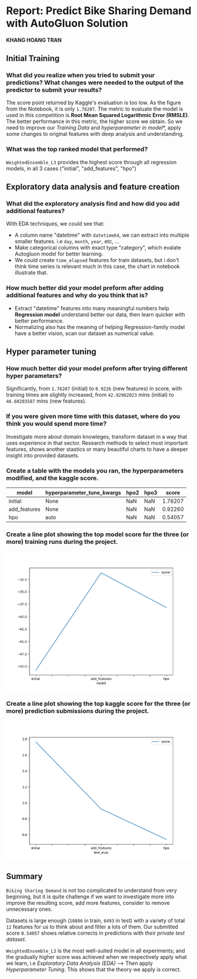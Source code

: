 # Report: Predict Bike Sharing Demand with AutoGluon Solution
#### KHANG HOANG TRAN

## Initial Training
### What did you realize when you tried to submit your predictions? What changes were needed to the output of the predictor to submit your results?

The score point returned by Kaggle's evaluation is too low. As the figure from the Notebook, it is only `1.76207`. The metric to evaluate the model is used in this competition is **Root Mean Squared Logarithmic Error (RMSLE)**. The better performance in this metric, the higher score we obtain. 
So we need to improve our *Training Data* and  *hyperparameter in model**, apply some changes to original features  with deep analysis and understanding.

### What was the top ranked model that performed?
`WeightedEnsemble_L3` provides the highest score through all regression models, in all 3 cases ("initial", "add_features", "hpo")

## Exploratory data analysis and feature creation
### What did the exploratory analysis find and how did you add additional features?
With EDA techniques, we could see that:
- A column name "datetime" with `datetime64`, we can extract into multiple smaller features. i.e `day`, `month`, `year`, etc, ...
- Make categorical columns with exact type "category", which evalate Autogluon model for better learning.
- We could create `time_elapsed` features for train datasets, but i don't think time series is relevant much in this case, the chart in notebook illustrate that.

### How much better did your model preform after adding additional features and why do you think that is?
- Extract "datetime" features into many meaningful numbers help **Regression model** understand better our data, then learn quicker with better performance. 
- Normalizing also has the meaning of helping Regression-family model have a better vision, scan our dataset as numerical value.

## Hyper parameter tuning
### How much better did your model preform after trying different hyper parameters?
Significantly, from `1.76207` (initial) to `0.9226` (new features) in score, with training times are slightly increased, from `42.92962023` mins (initial) to `46.60203587` mins (new features).

### If you were given more time with this dataset, where do you think you would spend more time?
Investigate more about domain knowleges, transform dataset in a way that uses experience in that sector.
Research methods to select most important features, shows another stastics or many beautiful charts to have a deeper insight into provided datasets.

### Create a table with the models you ran, the hyperparameters modified, and the kaggle score.
|model|hyperparameter_tune_kwargs|hpo2|hpo3|score|
|--|--|--|--|--|
|initial|None|NaN|NaN|1.76207|
|add_features|None|NaN|NaN|0.92260|
|hpo|auto|NaN|NaN|0.54057|

### Create a line plot showing the top model score for the three (or more) training runs during the project.

![model_train_score.png](img/model_train_score.png)

### Create a line plot showing the top kaggle score for the three (or more) prediction submissions during the project.

![model_test_score.png](img/model_test_score.png)

## Summary
`Biking Sharing Demand` is not too complicated to understand from very beginning, but it is quite challenge if we want to investigate more into improve the resulting score, add more features, consider to remove unnecessary ones.

Datasets is large enough (`10886` in train, `6493` in test) with a variety of total `12` features for us to think about and filter a lots of them. Our submitted score `0.54057` shows relative corrects in predictions with *their private test dataset*. 

`WeightedEnsemble_L3` is the most well-suited model in all experiments; and the gradually higher score was achieved when we respectively apply what we learn, i.e *Exploratory Data Analysis (EDA)* --> Then apply *Hyperparameter Tuning*. This shows that the theory we apply is correct.